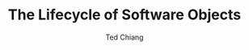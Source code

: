 ---
title: The Lifecycle of Software Objects
author: Ted Chiang
readingDate: 2015-01-18
layout: book
---
